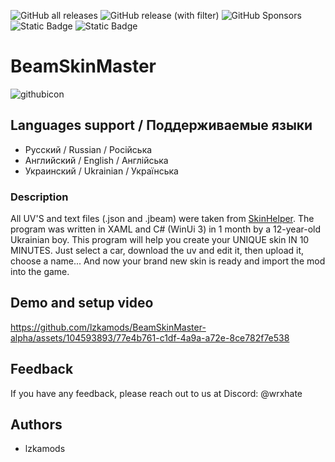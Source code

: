 ![GitHub all releases](https://img.shields.io/github/downloads/lzkamods/BeamSkinMaster-alpha/total) ![GitHub release (with filter)](https://img.shields.io/github/v/release/lzkamods/BeamSkinMaster-alpha) ![GitHub Sponsors](https://img.shields.io/github/sponsors/lzkamods) ![Static Badge](https://img.shields.io/badge/build-BETA-orange-stable-green) ![Static Badge](https://img.shields.io/badge/authors-lzkamods-white)

# BeamSkinMaster
![githubicon](https://github.com/lzkamods/BeamSkinMaster-alpha/assets/104593893/49f333b1-dfd1-4dab-823d-8387ec37a940)
## Languages support / Поддерживаемые языки
- Русский / Russian / Російська
- Английский / English / Англійська
- Украинский / Ukrainian / Українська
### Description
All UV'S and text files (.json and .jbeam) were taken from [SkinHelper](https://www.beamng.com/resources/skin-helper.15037/).
The program was written in XAML and C# (WinUi 3) in 1 month by a 12-year-old Ukrainian boy. This program will help you create your UNIQUE skin IN 10 MINUTES. Just select a car, download the uv and edit it, then upload it, choose a name... And now your brand new skin is ready and import the mod into the game.
## Demo and setup video
https://github.com/lzkamods/BeamSkinMaster-alpha/assets/104593893/77e4b761-c1df-4a9a-a72e-8ce782f7e538
## Feedback
If you have any feedback, please reach out to us at Discord: @wrxhate
## Authors
- lzkamods
